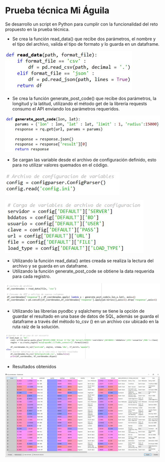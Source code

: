﻿# Prueba técnica Mi Águila
Se desarrollo un script en Python para cumplir con la funcionalidad del reto propuesto en la prueba técnica. 
- Se crea la función read_data() que recibe dos parámetros, el nombre y el tipo del archivo, valida el tipo de formato y lo guarda en un dataframe.

![](https://github.com/rvalencia111915/pruebatecnicamiaguila/blob/main/Images/function_read_data.JPG)

- Se crea la función generate_post_code() que recibe dos parámetros, la longitud y la latitud, utilizando el método get de la librería requests consumo el API enviando los parámetros requeridos.

![](https://github.com/rvalencia111915/pruebatecnicamiaguila/blob/main/Images/function_generate_post_code.JPG)

- Se cargan las variable desde el archivo de configuración definido, esto para no utilizar valores quemados en el código.

![](https://github.com/rvalencia111915/pruebatecnicamiaguila/blob/main/Images/archivo_configuracion_variables.JPG)


![](https://github.com/rvalencia111915/pruebatecnicamiaguila/blob/main/Images/carga_variables.JPG)

- Utilizando la función read_data() antes creada se realiza la lectura del archivo y se guarda en un dataframe. 
- Utilizando la función generate_post_code se obtiene la data requerida para cada registro.

![](https://github.com/rvalencia111915/pruebatecnicamiaguila/blob/main/Images/lectura_archivo_consumo_API.JPG)

- Utilizando las librerías pyodbc y sqlalchemy se tiene la opción de guardar el resultado en una base de datos de SQL, además se guarda el dataframe a través del método to_csv () en un archivo csv ubicado en la ruta raíz de la solución.

![](https://github.com/rvalencia111915/pruebatecnicamiaguila/blob/main/Images/guardar_resultados.JPG)

- Resultados obtenidos

![](https://github.com/rvalencia111915/pruebatecnicamiaguila/blob/main/Images/resultados.JPG)

